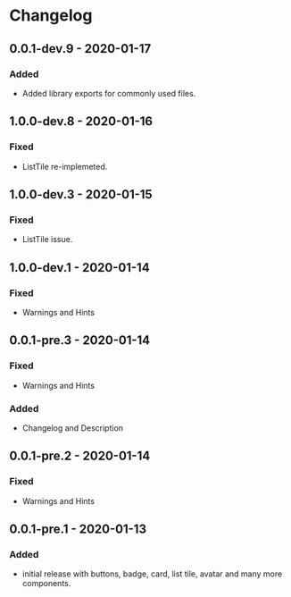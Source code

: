 # Changelog

## 0.0.1-dev.9 - 2020-01-17

### Added
* Added library exports for commonly used files.


## 1.0.0-dev.8 - 2020-01-16

### Fixed
* ListTile re-implemeted.

## 1.0.0-dev.3 - 2020-01-15

### Fixed
* ListTile issue.


## 1.0.0-dev.1 - 2020-01-14

### Fixed
* Warnings and Hints


## 0.0.1-pre.3 - 2020-01-14

### Fixed
* Warnings and Hints

### Added
* Changelog and Description


## 0.0.1-pre.2 - 2020-01-14

### Fixed
* Warnings and Hints


## 0.0.1-pre.1 - 2020-01-13

### Added
* initial release with buttons, badge, card, list tile, avatar and many more components.